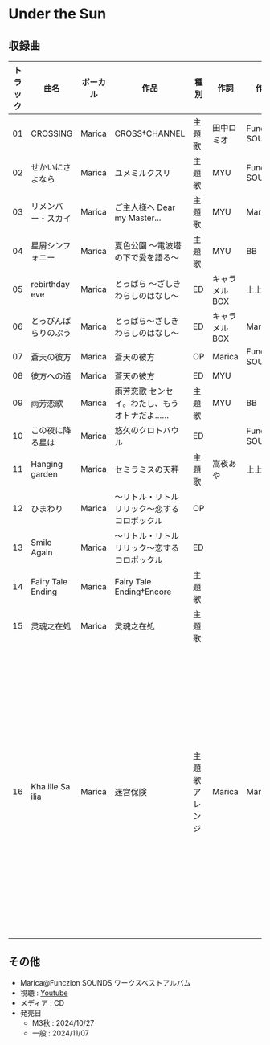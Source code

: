 # Under the Sun

## 収録曲

| トラック | 曲名 | ボーカル | 作品 | 種別 | 作詞 | 作曲 | 編曲 | その他 | 年 |
|---|---|---|---|---|---|---|---|---|---|
| 01 | CROSSING | Marica | CROSS†CHANNEL | 主題歌 | 田中ロミオ | Funczion SOUNDS | Funczion SOUNDS |  | 2003 |
| 02 | せかいにさよなら | Marica | ユメミルクスリ | 主題歌 | MYU | Funczion SOUNDS |  |  | 2005 |
| 03 | リメンバー・スカイ | Marica | ご主人様へ Dear my Master... | 主題歌 | MYU | Marica | Funczion SOUNDS |  | 2006 |
| 04 | 星屑シンフォニー | Marica | 夏色公園 ～電波塔の下で愛を語る～ | 主題歌 | MYU | BB | BB |  | 2006 |
| 05 | rebirthday eve | Marica | とっぱら ～ざしきわらしのはなし～ | ED | キャラメルBOX | 上上上 | 上上上 |  | 2008 |
| 06 | とっぴんぱらりのぷう | Marica | とっぱら～ざしきわらしのはなし～ | ED | キャラメルBOX | Marica | BB |  | 2008 |
| 07 | 蒼天の彼方 | Marica | 蒼天の彼方 | OP | Marica | Funczion SOUNDS | Funczion SOUNDS |  | 2009 |
| 08 | 彼方への道 | Marica | 蒼天の彼方 | ED | MYU |  |  |  | 2009 |
| 09 | 雨芳恋歌 | Marica | 雨芳恋歌 センセイ。わたし、もうオトナだよ…… | 主題歌 | MYU | BB | BB |  | 2011 |
| 10 | この夜に降る星は | Marica | 悠久のクロトバウル | ED |  | Funczion SOUNDS |  |  | 2011 |
| 11 | Hanging garden | Marica | セミラミスの天秤 | 主題歌 | 嵩夜あや | 上上上 | 上上上 |  | 2014 |
| 12 | ひまわり | Marica | ～リトル・リトルリリック～恋するコロポックル | OP |  |  |  |  | 2018 |
| 13 | Smile Again | Marica | ～リトル・リトルリリック～恋するコロポックル | ED |  |  |  |  | 2018 |
| 14 | Fairy Tale Ending | Marica | Fairy Tale Ending†Encore | 主題歌 |  |  |  |  | 2022 |
| 15 | 灵魂之在処 | Marica | 灵魂之在処 | 主題歌 |  |  |  |  | 2023 |
| 16 | Kha ille Sa ilia | Marica | 迷宮保険 | 主題歌アレンジ | Marica | Marica | 馬場井秀之 | オーディオドラマ「迷宮無頼漢たちの生命保険」 主題歌のアレンジ（セルフカバー）</br>原曲は[ここ](https://www.youtube.com/watch?v=dnFqVrJfxmo)で聴ける | 2021 |

## その他

- Marica@Funczion SOUNDS ワークスベストアルバム
- 視聴 : [Youtube](https://www.youtube.com/watch?v=MgXK2k56VSw)
- メディア : CD
- 発売日
    - M3秋 : 2024/10/27
    - 一般 : 2024/11/07